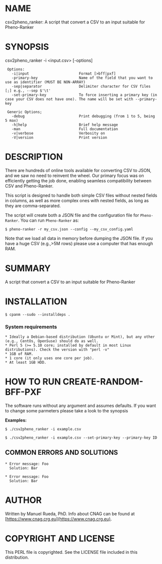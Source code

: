 # NAME

csv2pheno\_ranker: A script that convert a CSV to an input suitable for Pheno-Ranker

# SYNOPSIS

csv2pheno\_ranker -i &lt;input.csv> \[-options\]

     Options:
       -i|input                       Format [>bff|pxf]
       -primary-key                   Name of the field that you want to use as identifier (MUST BE NON-ARRAY)
       -sep|separator                 Delimiter character for CSV files [;] e.g., --sep $'\t'
       -set-primary-key               To force inserting a primary key (in case your CSV does not have one). The name will be set with --primary-key

     Generic Options;
       -debug                         Print debugging (from 1 to 5, being 5 max)
       -h|help                        Brief help message
       -man                           Full documentation
       -v|verbose                     Verbosity on
       -V|version                     Print version

# DESCRIPTION

There are hundreds of online tools available for converting CSV to JSON, and we saw no need to reinvent the wheel. Our primary focus was on efficiently getting the job done, enabling seamless compatibility between CSV and Pheno-Ranker.

This script is designed to handle both simple CSV files without nested fields in columns, as well as more complex ones with nested fields, as long as they are comma-separated.

The script will create both a JSON file and the configuration file for `Pheno-Ranker`. You can run `Pheno-Ranker` as:

    $ pheno-ranker -r my_csv.json --config --my_csv_config.yaml

Note that we load all data in memory before dumping the JSON file. If you have a huge CSV (e.g.,>5M rows) please use a computer that has enough RAM.

# SUMMARY

A script that convert a CSV to an input suitable for Pheno-Ranker

# INSTALLATION

    $ cpanm --sudo --installdeps .

### System requirements

    * Ideally a Debian-based distribution (Ubuntu or Mint), but any other (e.g., CentOs, OpenSuse) should do as well.
    * Perl 5 (>= 5.10 core; installed by default in most Linux distributions). Check the version with "perl -v"
    * 1GB of RAM.
    * 1 core (it only uses one core per job).
    * At least 1GB HDD.

# HOW TO RUN CREATE-RANDOM-BFF-PXF

The software runs without any argument and assumes defaults. If you want to change some parmeters please take a look to the synopsis

**Examples:**

    $ ./csv2pheno_ranker -i example.csv
    
    $ ./csv2pheno_ranker -i example.csv --set-primary-key --primary-key ID

## COMMON ERRORS AND SOLUTIONS

    * Error message: Foo
      Solution: Bar

    * Error message: Foo
      Solution: Bar

# AUTHOR 

Written by Manuel Rueda, PhD. Info about CNAG can be found at [https://www.cnag.crg.eu](https://www.cnag.crg.eu).

# COPYRIGHT AND LICENSE

This PERL file is copyrighted. See the LICENSE file included in this distribution.
